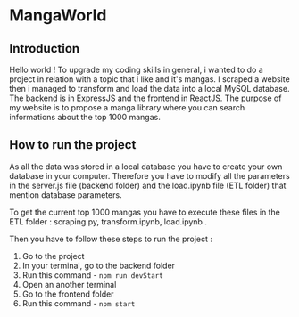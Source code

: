 # MangaWorld

## Introduction 

Hello world ! To upgrade my coding skills in general, i wanted to do a project in relation with a topic that i like and it's mangas.
I scraped a website then i managed to transform and load the data into a local MySQL database. The backend is in ExpressJS and the frontend in ReactJS. The purpose of my website is to propose a manga library where you can search informations about the top 1000 mangas.

## How to run the project

As all the data was stored in a local database you have to create your own database in your computer. Therefore you have to modify all the parameters in the server.js file  (backend folder) and the load.ipynb file (ETL folder) that mention database parameters. 

To get the current top 1000 mangas you have to execute these files in the ETL folder : scraping.py, transform.ipynb, load.ipynb .

Then you have to follow these steps to run the project : 

1. Go to the project
2. In your terminal, go to the backend folder
3. Run this command - `npm run devStart`
4. Open an another terminal
5. Go to the frontend folder
6. Run this command - `npm start`
   

